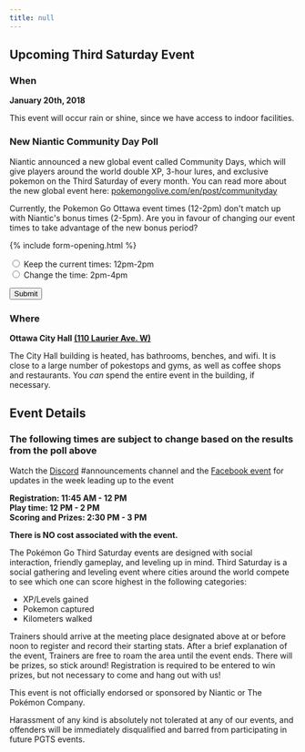 ```yaml
---
title: null
---
```


## Upcoming Third Saturday Event


### When

**January 20th, 2018**

This event will occur rain or shine, since we have access to indoor facilities.

### New Niantic Community Day Poll

Niantic announced a new global event called Community Days, which will give players around the world double XP, 3-hour lures, and exclusive pokemon on the Third Saturday of every month. You can read more about the new global event here: [pokemongolive.com/en/post/communityday](https://pokemongolive.com/en/post/communityday)

 Currently, the Pokemon Go Ottawa event times (12-2pm) don't match up with Niantic's bonus times (2-5pm). Are you in favour of changing our event times to take advantage of the new bonus period?
 
 {% include form-opening.html %}

 <input type="radio" name="time" value="old-time"> Keep the current times: 12pm-2pm<br>
 <input type="radio" name="time" value="new-time"> Change the time: 2pm-4pm<br>
  
 <button type="submit">Submit</button>
    
</form>

### Where

**Ottawa City Hall [(110 Laurier Ave. W)](https://goo.gl/maps/8wgPXJ4Wkf32)**

The City Hall building is heated, has bathrooms, benches, and wifi. It is close to a large number of pokestops and gyms, as well as coffee shops and restaurants. You _can_ spend the entire event in the building, if necessary.

## Event Details

### The following times are subject to change based on the results from the poll above

Watch the [Discord](http://discord.me/pokeottawa) #announcements channel and the [Facebook event](https://www.facebook.com/events/526533707731053/) for updates in the week leading up to the event

**Registration: 11:45 AM - 12 PM  
Play time: 12 PM - 2 PM  
Scoring and Prizes: 2:30 PM - 3 PM**

**There is NO cost associated with the event.**

The Pokémon Go Third Saturday events are designed with social interaction, friendly gameplay, and leveling up in mind. Third Saturday is a social gathering and leveling event where cities around the world compete to see which one can score highest in the following categories:

* XP/Levels gained
* Pokemon captured
* Kilometers walked

Trainers should arrive at the meeting place designated above at or before noon to register and record their starting stats. After a brief explanation of the event, Trainers are free to roam the area until the event ends. There will be prizes, so stick around! Registration is required to be entered to win prizes, but not necessary to come and hang out with us!

This event is not officially endorsed or sponsored by Niantic or The Pokémon Company.

Harassment of any kind is absolutely not tolerated at any of our events, and offenders will be immediately disqualified and barred from participating in future PGTS events.
